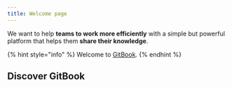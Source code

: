 ```yaml
---
title: Welcome page
---
```


We want to help **teams to work more efficiently** with a simple but powerful platform that helps them **share their knowledge**.

{% hint style="info" %}
Welcome to [GitBook](<../../README (2).md>).
{% endhint %}

## Discover GitBook
